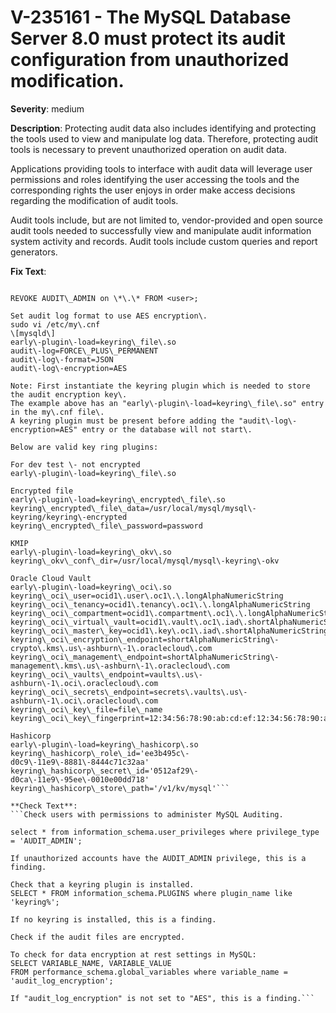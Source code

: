 # V-235161 - The MySQL Database Server 8.0 must protect its audit configuration from unauthorized modification.

**Severity**: medium

**Description**:
Protecting audit data also includes identifying and protecting the tools used to view and manipulate log data. Therefore, protecting audit tools is necessary to prevent unauthorized operation on audit data.

Applications providing tools to interface with audit data will leverage user permissions and roles identifying the user accessing the tools and the corresponding rights the user enjoys in order make access decisions regarding the modification of audit tools.

Audit tools include, but are not limited to, vendor-provided and open source audit tools needed to successfully view and manipulate audit information system activity and records. Audit tools include custom queries and report generators.

**Fix Text**:
```Remove audit\-related permissions from individuals and roles not authorized to have them\. 

REVOKE AUDIT\_ADMIN on \*\.\* FROM <user>;

Set audit log format to use AES encryption\.
sudo vi /etc/my\.cnf
\[mysqld\]
early\-plugin\-load=keyring\_file\.so
audit\-log=FORCE\_PLUS\_PERMANENT
audit\-log\-format=JSON
audit\-log\-encryption=AES

Note: First instantiate the keyring plugin which is needed to store the audit encryption key\.
The example above has an "early\-plugin\-load=keyring\_file\.so" entry in the my\.cnf file\.  
A keyring plugin must be present before adding the "audit\-log\-encryption=AES" entry or the database will not start\.

Below are valid key ring plugins: 

For dev test \- not encrypted
early\-plugin\-load=keyring\_file\.so

Encrypted file
early\-plugin\-load=keyring\_encrypted\_file\.so
keyring\_encrypted\_file\_data=/usr/local/mysql/mysql\-keyring/keyring\-encrypted
keyring\_encrypted\_file\_password=password

KMIP
early\-plugin\-load=keyring\_okv\.so
keyring\_okv\_conf\_dir=/usr/local/mysql/mysql\-keyring\-okv

Oracle Cloud Vault
early\-plugin\-load=keyring\_oci\.so
keyring\_oci\_user=ocid1\.user\.oc1\.\.longAlphaNumericString
keyring\_oci\_tenancy=ocid1\.tenancy\.oc1\.\.longAlphaNumericString
keyring\_oci\_compartment=ocid1\.compartment\.oc1\.\.longAlphaNumericString
keyring\_oci\_virtual\_vault=ocid1\.vault\.oc1\.iad\.shortAlphaNumericString\.longAlphaNumericString
keyring\_oci\_master\_key=ocid1\.key\.oc1\.iad\.shortAlphaNumericString\.longAlphaNumericString
keyring\_oci\_encryption\_endpoint=shortAlphaNumericString\-crypto\.kms\.us\-ashburn\-1\.oraclecloud\.com
keyring\_oci\_management\_endpoint=shortAlphaNumericString\-management\.kms\.us\-ashburn\-1\.oraclecloud\.com
keyring\_oci\_vaults\_endpoint=vaults\.us\-ashburn\-1\.oci\.oraclecloud\.com
keyring\_oci\_secrets\_endpoint=secrets\.vaults\.us\-ashburn\-1\.oci\.oraclecloud\.com
keyring\_oci\_key\_file=file\_name
keyring\_oci\_key\_fingerprint=12:34:56:78:90:ab:cd:ef:12:34:56:78:90:ab:cd:ef

Hashicorp
early\-plugin\-load=keyring\_hashicorp\.so
keyring\_hashicorp\_role\_id='ee3b495c\-d0c9\-11e9\-8881\-8444c71c32aa'
keyring\_hashicorp\_secret\_id='0512af29\-d0ca\-11e9\-95ee\-0010e00dd718'
keyring\_hashicorp\_store\_path='/v1/kv/mysql'```

**Check Text**:
```Check users with permissions to administer MySQL Auditing.

select * from information_schema.user_privileges where privilege_type = 'AUDIT_ADMIN';

If unauthorized accounts have the AUDIT_ADMIN privilege, this is a finding.

Check that a keyring plugin is installed.
SELECT * FROM information_schema.PLUGINS where plugin_name like 'keyring%';

If no keyring is installed, this is a finding.

Check if the audit files are encrypted.

To check for data encryption at rest settings in MySQL:
SELECT VARIABLE_NAME, VARIABLE_VALUE
FROM performance_schema.global_variables where variable_name = 'audit_log_encryption';

If "audit_log_encryption" is not set to "AES", this is a finding.```
